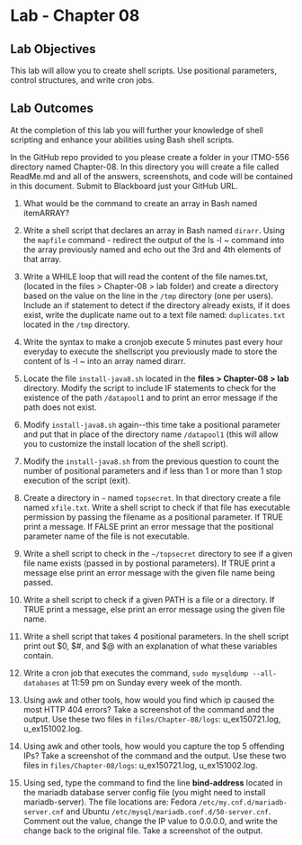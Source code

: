 # Lab - Chapter 08

## Lab Objectives

This lab will allow you to create shell scripts.  Use positional parameters, control structures, and write cron jobs.

## Lab Outcomes

At the completion of this lab you will further your knowledge of shell scripting and enhance your abilities using Bash shell scripts.

In the GitHub repo provided to you please create a folder in your ITMO-556 directory named Chapter-08.  In this directory you will create a file called ReadMe.md and all of the answers, screenshots, and code will be contained in this document.  Submit to Blackboard just your GitHub URL.

1) What would be the command to create an array in Bash named itemARRAY?

1) Write a shell script that declares an array in Bash named `dirarr`. Using the `mapfile` command - redirect the output of the ls -l ~ command into the array previously named and echo out the 3rd and 4th elements of that array.
  
1) Write a WHILE loop that will read the content of the file names.txt, (located in the files > Chapter-08 > lab folder) and create a directory based on the value on the line in the `/tmp` directory (one per users).  Include an if statement to detect if the directory already exists, if it does exist, write the duplicate name out to a text file named: `duplicates.txt` located in the `/tmp` directory.  
  
1) Write the syntax to make a cronjob execute 5 minutes past every hour everyday to execute the shellscript you previously made to store the content of ls -l ~ into an array named dirarr.
  
1) Locate the file `install-java8.sh` located in the **files > Chapter-08 > lab** directory.  Modify the script to include IF statements to check for the existence of the path ```/datapool1``` and to print an error message if the path does not exist.
  
1) Modify `install-java8.sh` again--this time take a positional parameter and put that in place of the directory name ```/datapool1``` (this will allow you to customize the install location of the shell script).  
  
1) Modify the `install-java8.sh` from the previous question to count the number of positional parameters and if less than 1 or more than 1 stop execution of the script (exit).
  
1) Create a directory in ```~``` named ```topsecret```.  In that directory create a file named `xfile.txt`.  Write a shell script to check if that file has executable permission by passing the filename as a positional parameter.  If TRUE print a message.  If FALSE print an error message that the positional parameter name of the file is not executable.
  
1) Write a shell script to check in the `~/topsecret` directory to see if a given file name exists (passed in by postional parameters).  If TRUE print a message else print an error message with the given file name being passed.
  
1) Write a shell script to check if a given PATH is a file or a directory.  If TRUE print a message, else print an error message using the given file name.
  
1) Write a shell script that takes 4 positional parameters.  In the shell script print out $0, $#, and $@ with an explanation of what these variables contain.
  
1) Write a cron job that executes the command, `sudo mysqldump --all-databases` at 11:59 pm on Sunday every week of the month.
  
1) Using awk and other tools, how would you find which ip caused the most HTTP 404 errors? Take a screenshot of the command and the output.  Use these two files in ```files/Chapter-08/logs```: u_ex150721.log, u_ex151002.log.

1) Using awk and other tools, how would you capture the top 5 offending IPs? Take a screenshot of the command and the output. Use these two files in ```files/Chapter-08/logs```: u_ex150721.log, u_ex151002.log.

1) Using sed, type the command to find the line **bind-address** located in the mariadb database server config file (you might need to install mariadb-server).  The file locations are: Fedora ```/etc/my.cnf.d/mariadb-server.cnf``` and Ubuntu ```/etc/mysql/mariadb.conf.d/50-server.cnf```.  Comment out the value, change the IP value to 0.0.0.0, and write the change back to the original file.  Take a screenshot of the output.
